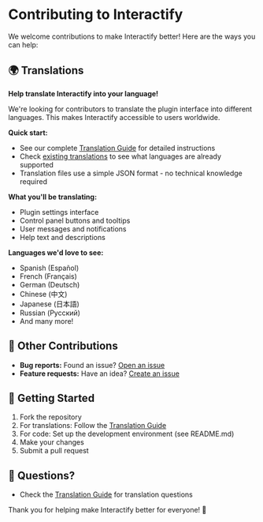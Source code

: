 # Contributing to Interactify

We welcome contributions to make Interactify better! Here are the ways you can help:

## 🌍 Translations

**Help translate Interactify into your language!**

We're looking for contributors to translate the plugin interface into different languages. This makes Interactify accessible to users worldwide.

**Quick start:**
- See our complete [Translation Guide](TRANSLATION_GUIDE.md) for detailed instructions
- Check [existing translations](../src/lang/locale/) to see what languages are already supported
- Translation files use a simple JSON format - no technical knowledge required

**What you'll be translating:**
- Plugin settings interface
- Control panel buttons and tooltips
- User messages and notifications
- Help text and descriptions

**Languages we'd love to see:**
- Spanish (Español)
- French (Français)
- German (Deutsch)
- Chinese (中文)
- Japanese (日本語)
- Russian (Русский)
- And many more!

## 🚀 Other Contributions

- **Bug reports:** Found an issue? [Open an issue](https://github.com/Ssentiago/diagram-zoom-drag/issues)
- **Feature requests:** Have an idea? [Create an issue](https://github.com/Ssentiago/diagram-zoom-drag/issues)

## 📖 Getting Started

1. Fork the repository
2. For translations: Follow the [Translation Guide](TRANSLATION_GUIDE.md)
3. For code: Set up the development environment (see README.md)
4. Make your changes
5. Submit a pull request

## 💬 Questions?

- Check the [Translation Guide](TRANSLATION_GUIDE.md) for translation questions

Thank you for helping make Interactify better for everyone! 🎉
